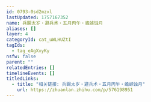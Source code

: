```yaml
---
id: 0793-0sd2mzxl
lastUpdated: 1757167352
name: 兵闢太岁・避兵术・五月丙午・蟾蜍蚀月
aliases: []
layer: 4
categoryId: cat_uWLHUZtI
tagIds:
  - tag_eAgXxyKy
nsfw: false
parent: ""
relatedEntries: []
timelineEvents: []
titledLinks:
  - title: "相关链接: 兵闢太岁・避兵术・五月丙午・蟾蜍蚀月"
    url: https://zhuanlan.zhihu.com/p/576198951
---
```


